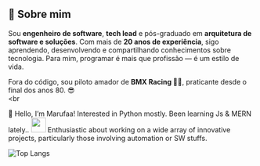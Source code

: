 ## 💫 Sobre mim

Sou **engenheiro de software**, **tech lead** e pós-graduado em **arquitetura de software e soluções**. Com mais de **20 anos de experiência**, sigo aprendendo, desenvolvendo e compartilhando conhecimentos sobre tecnologia. Para mim, programar é mais que profissão — é um estilo de vida.

Fora do código, sou piloto amador de **BMX Racing 🚴‍♂️**, praticante desde o final dos anos 80. 😎
<br><br



👋 Hello, I’m Marufaa! Interested in Python mostly. Been learning Js & MERN lately..  <img src="https://media.giphy.com/media/WUlplcMpOCEmTGBtBW/giphy.gif" width="30">
Enthusiastic about working on a wide array of innovative projects, particularly those involving automation or SW stuffs.

  
![Top Langs](https://github-readme-stats.vercel.app/api/top-langs/?username=pyDev-marufa&layout=compact)


<!---!
pyDev-marufa/pyDev-marufa is a ✨ special ✨ repository because its `README.md` (this file) appears on your GitHub profile.
You can click the Preview link to take a look at your changes.
--->


